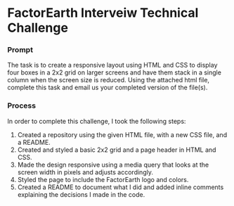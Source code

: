 # FactorEarth Interveiw Technical Challenge

### Prompt
The task is to create a responsive layout using HTML and CSS to display four boxes in a 2x2 grid on larger screens and have them stack in a single column when the screen size is reduced. Using the attached html file, complete this task and email us your completed version of the file(s). 

### Process
In order to complete this challenge, I took the following steps:

1. Created a repository using the given HTML file, with a new CSS file, and a README.
2. Created and styled a basic 2x2 grid and a page header in HTML and CSS.
3. Made the design responsive using a media query that looks at the screen width in pixels and adjusts accordingly.
4. Styled the page to include the FactorEarth logo and colors.
5. Created a README to document what I did and added inline comments explaining the decisions I made in the code.
